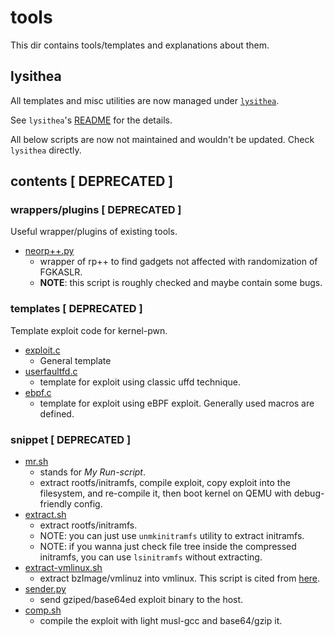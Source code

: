 # tools
This dir contains tools/templates and explanations about them.

## lysithea

All templates and misc utilities are now managed under [`lysithea`](https://github.com/smallkirby/lysithea).  

See `lysithea`'s [README](https://github.com/smallkirby/lysithea/blob/master/README.md) for the details.

All below scripts are now not maintained and wouldn't be updated. Check `lysithea` directly.



## contents [ DEPRECATED ]
### wrappers/plugins [ DEPRECATED ]
Useful wrapper/plugins of existing tools.
- [neorp++.py](https://github.com/smallkirby/snippet/blob/master/exploit/kernel/neorp%2B%2B.py)
  - wrapper of rp++ to find gadgets not affected with randomization of FGKASLR.
  - **NOTE**: this script is roughly checked and maybe contain some bugs.
### templates [ DEPRECATED ]
Template exploit code for kernel-pwn.
- [exploit.c](https://github.com/smallkirby/snippet/blob/master/exploit/kernel/exploit.c)
  - General template
- [userfaultfd.c](https://github.com/smallkirby/snippet/blob/master/exploit/kernel/userfaultfd.c)
  - template for exploit using classic uffd technique.
- [ebpf.c](https://github.com/smallkirby/snippet/blob/master/exploit/kernel/bpf-exploit.c)
  - template for exploit using eBPF exploit. Generally used macros are defined.

### snippet [ DEPRECATED ]
- [mr.sh](https://github.com/smallkirby/snippet/blob/master/exploit/kernel/mr.sh)
  - stands for *My Run-script*.
  - extract rootfs/initramfs, compile exploit, copy exploit into the filesystem, and re-compile it, then boot kernel on QEMU with debug-friendly config.
- [extract.sh](https://github.com/smallkirby/snippet/blob/master/exploit/kernel/extract.sh)
  - extract rootfs/initramfs.
  - NOTE: you can just use `unmkinitramfs` utility to extract initramfs.
  - NOTE: if you wanna just check file tree inside the compressed initramfs, you can use `lsinitramfs` without extracting.
- [extract-vmlinux.sh](https://github.com/smallkirby/snippet/blob/master/exploit/kernel/extract-vmlinux.sh)
  - extract bzImage/vmlinuz into vmlinux. This script is cited from [here](https://github.com/torvalds/linux).
- [sender.py](https://github.com/smallkirby/snippet/blob/master/exploit/kernel/sender.py)
  - send gziped/base64ed exploit binary to the host.
- [comp.sh](https://github.com/smallkirby/snippet/blob/master/exploit/kernel/comp.sh)
  - compile the exploit with light musl-gcc and base64/gzip it.